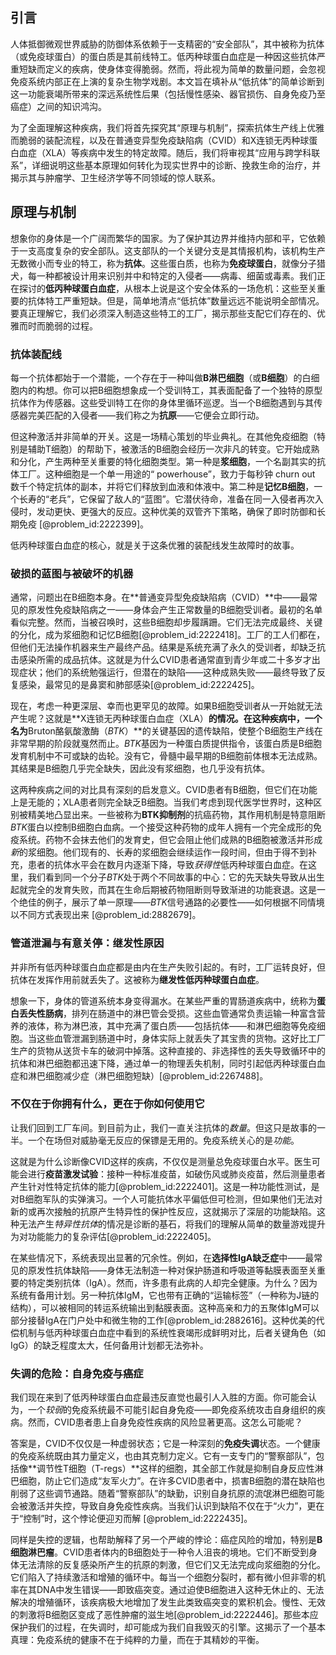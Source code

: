 ## 引言
人体抵御微观世界威胁的防御体系依赖于一支精密的“安全部队”，其中被称为抗体（或免疫球蛋白）的蛋白质是其前线特工。低丙种球蛋白血症是一种因这些抗体严重短缺而定义的疾病，使身体变得脆弱。然而，将此视为简单的数量问题，会忽视免疫系统内部正在上演的复杂生物学戏剧。本文旨在填补从“低抗体”的简单诊断到这一功能衰竭所带来的深远系统性后果（包括慢性感染、器官损伤、自身免疫乃至癌症）之间的知识鸿沟。

为了全面理解这种疾病，我们将首先探究其“原理与机制”，探索抗体生产线上优雅而脆弱的装配流程，以及在普通变异型免疫缺陷病（CVID）和X连锁无丙种球蛋白血症（XLA）等疾病中发生的特定故障。随后，我们将审视其“应用与跨学科联系”，详细说明这些基本原理如何转化为现实世界中的诊断、挽救生命的治疗，并揭示其与肿瘤学、卫生经济学等不同领域的惊人联系。

## 原理与机制

想象你的身体是一个广阔而繁华的国家。为了保护其边界并维持内部和平，它依赖于一支高度复杂的安全部队。这支部队的一个关键分支是其情报机构，该机构生产无数微小而专业的特工，称为**抗体**。这些蛋白质，也称为**免疫球蛋白**，就像分子猎犬，每一种都被设计用来识别并中和特定的入侵者——病毒、细菌或毒素。我们正在探讨的**低丙种球蛋白血症**，从根本上说是这个安全体系的一场危机：这些至关重要的抗体特工严重短缺。但是，简单地清点“低抗体”数量远远不能说明全部情况。要真正理解它，我们必须深入制造这些特工的工厂，揭示那些支配它们存在的、优雅而时而脆弱的过程。

### 抗体装配线

每一个抗体都始于一个潜能，一个存在于一种叫做**B淋巴细胞**（或**B细胞**）的白细胞内的构想。你可以把B细胞想象成一个受训特工，其表面配备了一个独特的原型抗体作为传感器。这些受训特工在你的身体里循环巡逻。当一个B细胞遇到与其传感器完美匹配的入侵者——我们称之为**抗原**——它便会立即行动。

但这种激活并非简单的开关。这是一场精心策划的毕业典礼。在其他免疫细胞（特别是辅助T细胞）的帮助下，被激活的B细胞会经历一次非凡的转变。它开始成熟和分化，产生两种至关重要的特化细胞类型。第一种是**浆细胞**，一个名副其实的抗体工厂。这种细胞是一个单一用途的“ powerhouse”，致力于每秒钟 churn out 数千个特定抗体的副本，并将它们释放到血液和体液中。第二种是**记忆B细胞**，一个长寿的“老兵”，它保留了敌人的“蓝图”。它潜伏待命，准备在同一入侵者再次入侵时，发动更快、更强大的反应。这种优美的双管齐下策略，确保了即时防御和长期免疫 [@problem_id:2222399]。

低丙种球蛋白血症的核心，就是关于这条优雅的装配线发生故障时的故事。

### 破损的蓝图与被破坏的机器

通常，问题出在B细胞本身。在**普通变异型免疫缺陷病（CVID）**中——最常见的原发性免疫缺陷病之一——身体会产生正常数量的B细胞受训者。最初的名单看似完整。然而，当被召唤时，这些B细胞却步履蹒跚。它们无法完成最终、关键的分化，成为浆细胞和记忆B细胞[@problem_id:2222418]。工厂的工人们都在，但他们无法操作机器来生产最终产品。结果是系统充满了永久的受训者，却缺乏抗击感染所需的成品抗体。这就是为什么CVID患者通常直到青少年或二十多岁才出现症状；他们的系统勉强运行，但潜在的缺陷——这种成熟失败——最终导致了反复感染，最常见的是鼻窦和肺部感染[@problem_id:2222425]。

现在，考虑一种更深层、幸而也更罕见的故障。如果B细胞受训者从一开始就无法产生呢？这就是**X连锁无丙种球蛋白血症（XLA）**的情况。在这种疾病中，一个名为**Bruton酪氨酸激酶（$BTK$）**的关键基因的遗传缺陷，使整个B细胞生产线在非常早期的阶段就戛然而止。$BTK$基因为一种蛋白质提供指令，该蛋白质是B细胞发育机制中不可或缺的齿轮。没有它，骨髓中最早期的B细胞前体根本无法成熟。其结果是B细胞几乎完全缺失，因此没有浆细胞，也几乎没有抗体。

这两种疾病之间的对比具有深刻的启发意义。CVID患者有B细胞，但它们在功能上是无能的；XLA患者则完全缺乏B细胞。当我们考虑到现代医学世界时，这种区别被精美地凸显出来。一些被称为**BTK抑制剂**的抗癌药物，其作用机制是特意阻断$BTK$蛋白以控制B细胞白血病。一个接受这种药物的成年人拥有一个完全成形的免疫系统。药物不会抹去他们的发育史，但它会阻止他们成熟的B细胞被激活并形成*新*的浆细胞。他们现有的、长寿的浆细胞会继续运作一段时间，但由于得不到补充，患者的抗体水平会在数月内逐渐下降，导致*获得性*低丙种球蛋白血症。在这里，我们看到同一个分子$BTK$处于两个不同故事的中心：它的先天缺失导致从出生起就完全的发育失败，而其在生命后期被药物阻断则导致渐进的功能衰退。这是一个绝佳的例子，展示了单一原理——$BTK$信号通路的必要性——如何根据不同情境以不同方式表现出来 [@problem_id:2882679]。

### 管道泄漏与有意关停：继发性原因

并非所有低丙种球蛋白血症都是由内在生产失败引起的。有时，工厂运转良好，但抗体在发挥作用前就丢失了。这被称为**继发性低丙种球蛋白血症**。

想象一下，身体的管道系统本身变得漏水。在某些严重的胃肠道疾病中，统称为**蛋白丢失性肠病**，排列在肠道中的淋巴管会受损。这些血管通常负责运输一种富含营养的液体，称为淋巴液，其中充满了蛋白质——包括抗体——和淋巴细胞等免疫细胞。当这些血管泄漏到肠道中时，身体实际上就丢失了其宝贵的货物。这好比工厂生产的货物从送货卡车的破洞中掉落。这种直接的、非选择性的丢失导致循环中的抗体和淋巴细胞都迅速下降，通过单一的物理丢失机制，同时引起低丙种球蛋白血症和淋巴细胞减少症（淋巴细胞短缺）[@problem_id:2267488]。

### 不仅在于你拥有什么，更在于你如何使用它

让我们回到工厂车间。到目前为止，我们一直关注抗体的*数量*。但这只是故事的一半。一个在场但对威胁毫无反应的保镖是无用的。免疫系统关心的是*功能*。

这就是为什么诊断像CVID这样的疾病，不仅仅是测量总免疫球蛋白水平。医生可能会进行**疫苗激发试验**：接种一种标准疫苗，如破伤风或肺炎疫苗，然后测量患者产生针对性特定抗体的能力[@problem_id:2222401]。这是一种功能性测试，是对B细胞军队的实弹演习。一个人可能抗体水平偏低但可检测，但如果他们无法对新的或再次接触的抗原产生特异性的保护性反应，这就揭示了深层的功能缺陷。这种无法产生*特异性抗体*的情况是诊断的基石，将我们的理解从简单的数量游戏提升为对功能能力的复杂评估[@problem_id:2222405]。

在某些情况下，系统表现出显著的冗余性。例如，在**选择性IgA缺乏症**中——最常见的原发性抗体缺陷——身体无法制造一种对保护肠道和呼吸道等黏膜表面至关重要的特定类别抗体（IgA）。然而，许多患有此病的人却完全健康。为什么？因为系统有备用计划。另一种抗体IgM，它也带有正确的“运输标签”（一种称为J链的结构），可以被相同的转运系统输出到黏膜表面。这种高亲和力的五聚体IgM可以部分接替IgA在门户处中和微生物的工作[@problem_id:2882616]。这种优美的代偿机制与低丙种球蛋白血症中看到的系统性衰竭形成鲜明对比，后者关键角色（如IgG）的缺乏程度太大，任何备用计划都无法弥补。

### 失调的危险：自身免疫与癌症

我们现在来到了低丙种球蛋白血症最违反直觉也最引人入胜的方面。你可能会认为，一个*较弱*的免疫系统最不可能引起自身免疫——即免疫系统攻击自身组织的疾病。然而，CVID患者患上自身免疫性疾病的风险显著更高。这怎么可能呢？

答案是，CVID不仅仅是一种虚弱状态；它是一种深刻的**免疫失调**状态。一个健康的免疫系统既由其力量定义，也由其克制力定义。它有一支专门的“警察部队”，包括像**调节性T细胞（T-regs）**这样的细胞，其全部工作就是抑制自身反应性淋巴细胞，防止它们造成“友军火力”。在许多CVID患者中，损害B细胞的潜在缺陷也削弱了这些调节通路。随着“警察部队”的缺勤，识别自身抗原的流氓淋巴细胞可能会被激活并失控，导致自身免疫性疾病。当我们认识到缺陷不仅在于“火力”，更在于“控制”时，这个悖论便迎刃而解 [@problem_id:2222435]。

同样是失控的逻辑，也帮助解释了另一个严峻的悖论：癌症风险的增加，特别是**B细胞淋巴瘤**。CVID患者体内的B细胞处于一种令人沮丧的境地。它们不断受到身体无法清除的反复感染所产生的抗原的刺激，但它们又无法完成向浆细胞的分化。它们陷入了持续激活和增殖的循环中。每当一个细胞分裂时，都有微小但非零的机率在其DNA中发生错误——即致癌突变。通过迫使B细胞进入这种无休止的、无法解决的增殖循环，该疾病极大地增加了发生此类致癌突变的累积机会。慢性、无效的刺激将B细胞区变成了恶性肿瘤的滋生地[@problem_id:2222446]。那些本应保护我们的过程，在失调时，却可能成为我们自我毁灭的引擎。这揭示了一个基本真理：免疫系统的健康不在于纯粹的力量，而在于其精妙的平衡。

